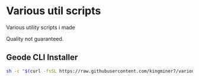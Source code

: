 # Various util scripts

Various utility scripts i made

Quality not guaranteed.

## Geode CLI Installer

```bash
sh -c "$(curl -fsSL https://raw.githubusercontent.com/kingminer7/various-util-scripts/master/geode-cli.sh)"
```
